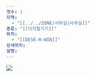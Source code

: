 ```yaml
---
갯수: 1
지역:
  - "[[../../ZONE/사무실|사무실]]"
종류: "[[디지털기기]]"
위치:
  - "[[DESK-H-WIN]]"
상세위치: 
설명:
---
```


![](http://192.168.50.22/devices/250322_IMG_0069.jpg)
